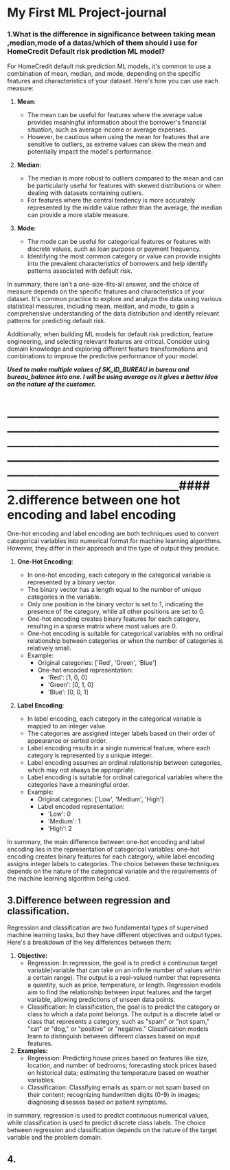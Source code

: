 # My First ML Project-journal
### 1.What is the difference in  significance between taking mean ,median,mode of a datas/which of them should i use for HomeCredit Default risk prediction ML model?
For HomeCredit default risk prediction ML models, it's common to use a combination of mean, median, and mode, depending on the specific features and characteristics of your dataset. Here's how you can use each measure:

1. **Mean**: 
   - The mean can be useful for features where the average value provides meaningful information about the borrower's financial situation, such as average income or average expenses.
   - However, be cautious when using the mean for features that are sensitive to outliers, as extreme values can skew the mean and potentially impact the model's performance.

2. **Median**:
   - The median is more robust to outliers compared to the mean and can be particularly useful for features with skewed distributions or when dealing with datasets containing outliers.
   - For features where the central tendency is more accurately represented by the middle value rather than the average, the median can provide a more stable measure.

3. **Mode**:
   - The mode can be useful for categorical features or features with discrete values, such as loan purpose or payment frequency.
   - Identifying the most common category or value can provide insights into the prevalent characteristics of borrowers and help identify patterns associated with default risk.

In summary, there isn't a one-size-fits-all answer, and the choice of measure depends on the specific features and characteristics of your dataset. It's common practice to explore and analyze the data using various statistical measures, including mean, median, and mode, to gain a comprehensive understanding of the data distribution and identify relevant patterns for predicting default risk.

Additionally, when building ML models for default risk prediction, feature engineering, and selecting relevant features are critical. Consider using domain knowledge and exploring different feature transformations and combinations to improve the predictive performance of your model.

***Used to make multiple values of SK_ID_BUREAU in bureau and bureau_balance into one. I will be using average as it gives a better idea on the nature of the customer.***
# _______________________________________________________________________________________________________________________________________________________________________________________________________________________#### 2.difference between one hot encoding and label encoding
One-hot encoding and label encoding are both techniques used to convert categorical variables into numerical format for machine learning algorithms. However, they differ in their approach and the type of output they produce.

1. **One-Hot Encoding**:
   - In one-hot encoding, each category in the categorical variable is represented by a binary vector.
   - The binary vector has a length equal to the number of unique categories in the variable.
   - Only one position in the binary vector is set to 1, indicating the presence of the category, while all other positions are set to 0.
   - One-hot encoding creates binary features for each category, resulting in a sparse matrix where most values are 0.
   - One-hot encoding is suitable for categorical variables with no ordinal relationship between categories or when the number of categories is relatively small.
   - Example: 
     - Original categories: ['Red', 'Green', 'Blue']
     - One-hot encoded representation:
       - 'Red': [1, 0, 0]
       - 'Green': [0, 1, 0]
       - 'Blue': [0, 0, 1]

2. **Label Encoding**:
   - In label encoding, each category in the categorical variable is mapped to an integer value.
   - The categories are assigned integer labels based on their order of appearance or sorted order.
   - Label encoding results in a single numerical feature, where each category is represented by a unique integer.
   - Label encoding assumes an ordinal relationship between categories, which may not always be appropriate.
   - Label encoding is suitable for ordinal categorical variables where the categories have a meaningful order.
   - Example:
     - Original categories: ['Low', 'Medium', 'High']
     - Label encoded representation:
       - 'Low': 0
       - 'Medium': 1
       - 'High': 2

In summary, the main difference between one-hot encoding and label encoding lies in the representation of categorical variables: one-hot encoding creates binary features for each category, while label encoding assigns integer labels to categories. The choice between these techniques depends on the nature of the categorical variable and the requirements of the machine learning algorithm being used.

## **3.Difference between regression and classification.**
Regression and classification are two fundamental types of supervised machine learning tasks, but they have different objectives and output types. Here's a breakdown of the key differences between them:

1. **Objective:**
   - Regression: In regression, the goal is to predict a continuous target variable(variable that can take on an infinite number of values within a certain range). The output is a real-valued number that represents a quantity, such as price, temperature, or length. Regression models aim to find the relationship between input features and the target variable, allowing predictions of unseen data points.
   - Classification: In classification, the goal is to predict the category or class to which a data point belongs. The output is a discrete label or class that represents a category, such as "spam" or "not spam," "cat" or "dog," or "positive" or "negative." Classification models learn to distinguish between different classes based on input features.
3. **Examples:**
   - Regression: Predicting house prices based on features like size, location, and number of bedrooms; forecasting stock prices based on historical data; estimating the temperature based on weather variables.
   - Classification: Classifying emails as spam or not spam based on their content; recognizing handwritten digits (0-9) in images; diagnosing diseases based on patient symptoms.

In summary, regression is used to predict continuous numerical values, while classification is used to predict discrete class labels. The choice between regression and classification depends on the nature of the target variable and the problem domain.

## 4.

